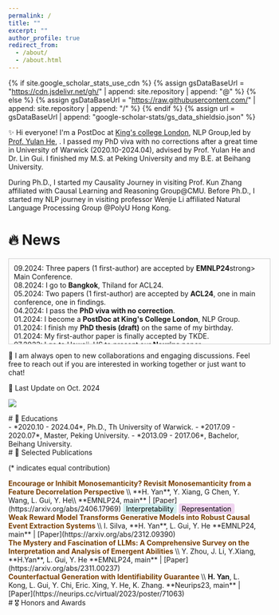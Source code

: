 ```yaml
---
permalink: /
title: ""
excerpt: ""
author_profile: true
redirect_from: 
  - /about/
  - /about.html
---
```


{% if site.google_scholar_stats_use_cdn %}
{% assign gsDataBaseUrl = "https://cdn.jsdelivr.net/gh/" | append: site.repository | append: "@" %}
{% else %}
{% assign gsDataBaseUrl = "https://raw.githubusercontent.com/" | append: site.repository | append: "/" %}
{% endif %}
{% assign url = gsDataBaseUrl | append: "google-scholar-stats/gs_data_shieldsio.json" %}

<span class='anchor' id='about-me'></span>

✨ Hi everyone! I'm a PostDoc at [King's college London](https://kcl.ac.uk/), NLP Group,led by [Prof. Yulan He](https://sites.google.com/view/yulanhe), . I passed my PhD viva with no corrections after a great time in University of Warwick (2020.10-2024.04), advised by Prof. Yulan He and Dr. Lin Gui. I finished my M.S. at Peking University and my B.E. at Beihang University.
                
During Ph.D., I started my Causality Journey in visiting Prof. Kun Zhang affiliated with Causal Learning and Reasoning Group@CMU. Before Ph.D., I started my NLP journey in visiting professor Wenjie Li affiliated Natural Language Processing Group @PolyU Hong Kong.

# 🔥 News
<div style="border: 1px solid #ccc; padding: 10px; width: 100%; height: 150px; overflow: auto;">
09.2024: Three papers (1 first-author) are accepted by <strong>EMNLP24</strong>strong> Main Conference.<br>
08.2024: I go to <strong>Bangkok</strong>, Thiland for ACL24. <br>
05.2024: Two papers (1 first-author) are accepted by <strong>ACL24</strong>, one in main conference, one in findings. <br>
04.2024: I pass the <strong>PhD viva with no correction</strong>. <br>
01.2024: I become a <strong>PostDoc at King's College London</strong>, NLP Group. <br>
01.2024: I finish my <strong>PhD thesis (draft)</strong> on the same of my birthday.<br>
01.2024: My first-author paper is finally accepted by TKDE. <br>
07.2023: I go to Hawaii, US to present our <strong>Neurips</strong> paper. <br>
07.2023: My first-author paper is accepted by Neurips (my neurips paper). <br>
02.2023: I go back to the UK from <strong>Abu Dhabi, UAE</strong>, finish my Machine Learning Learning trip in MBZUAI. <br>
02.2023: I attend the <strong>EMNLP23</strong> held in Abu Dhabi, to present our <strong>Computation Linguistics</strong> paper. <br>
01.2023: One paper is accepted by <strong>EACL23-findings</strong>strong> (first time as a mentor for a master student). <br>
12.2022: Lionel Messi leads Argentina to win the World Cup championship. <br>
10.2022: I start to be a funded visit student in Machine Learning, Department at <strong>MBZUAI</strong>strong>, Abu Dhabi, UAE, advised by Prof. <a href="https://www.andrew.cmu.edu/user/kunz1/"> Kun Zhang </a>.  <br>
08.2022: I go to <strong>Eindhoven</strong>, NetherLand to present our UAI paper. <br>
05.2022: My first-author paper is accepted by <strong>UAI23</strong> (my first ML paper)  <br>
05.2022: My first-author paper is accepted by <strong>UAI23</strong> (my first ML paper) <br>
05.2021: The first time! My first-author paper is accepted by <strong>ACL21 Oral</strong> A super encouragement in my early PhD career.<br>
10.2020: I start my PhD journey at University of Warwick. <br>
</div>

🚀 I am always open to new collaborations and engaging discussions. Feel free to reach out if you are interested in working together or just want to chat!

🔔 Last Update on Oct. 2024

<a href='[https://scholar.google.com/citations?user=YmWi1lgAAAAJ](https://scholar.google.com/citations?user=YmWi1lgAAAAJ)'><img src="https://img.shields.io/endpoint?url={{ url | url_encode }}&logo=Google%20Scholar&labelColor=f6f6f6&color=9cf&style=flat&label=citations"></a>

<div id="educations" markdown="1"> 
# 📖 Educations
</div>
- *2020.10 - 2024.04*, Ph.D., Th University of Warwick.
- *2017.09 - 2020.07*, Master, Peking University.
- *2013.09 - 2017.06*, Bachelor, Beihang University.

<div id="publications" markdown="1"> 
# 📝 Selected Publications
</div>

(* indicates equal contribution)

<div class='paper-box-text' markdown="1">
<b style="color:#783F04;">Encourage or Inhibit Monosemanticity? Revisit Monosemanticity from a Feature Decorrelation Perspective
</b>
\\
**H. Yan**, Y. Xiang, G Chen, Y. Wang, L. Gui, Y. He\\
**EMNLP24, main** |  [Paper](https://arxiv.org/abs/2406.17969)
<span style="background-color: #d4f0f0; color: #000; padding: 2px 6px; border-radius: 4px;">Interpretability</span>  
<span style="background-color: #f0d4f0; color: #000; padding: 2px 6px; border-radius: 4px;">Representation</span>  
<br>
  
</div>

<div class='paper-box-text' markdown="1">
<b style="color:#783F04;"> Weak Reward Model Transforms Generative Models into Robust Causal Event Extraction Systems
</b>
\\
I. Silva, **H. Yan**, L. Gui, Y. He
**EMNLP24, main** |  [Paper](https://arxiv.org/abs/2312.09390) 
</div>

<div class='paper-box-text' markdown="1">
<b style="color:#783F04;"> The Mystery and Fascination of LLMs: A Comprehensive Survey on the Interpretation and Analysis of Emergent Abilities
</b>
\\
Y. Zhou, J. Li, Y.Xiang, **H.Yan**, L. Gui, Y. He
**EMNLP24, main** |  [Paper](https://arxiv.org/abs/2311.00237) 
</div>

<div class='paper-box-text' markdown="1">
<b style="color:#783F04;"> Counterfactual Generation with Identifiability Guarantee
</b>
\\
<strong>H. Yan</strong>, L. Kong, L. Gui, Y. Chi, Eric. Xing, Y. He, K. Zhang.
**Neurips23, main** |  [Paper](https://neurips.cc/virtual/2023/poster/71063) 
</div>



<div id="honors" markdown="1"> 
# 🎖 Honors and Awards
</div>
